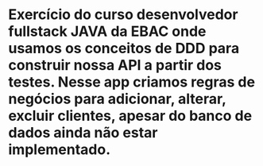 # Exercício do curso desenvolvedor fullstack JAVA da EBAC onde usamos os conceitos de DDD para construir nossa API a partir dos testes. Nesse app criamos regras de negócios para adicionar, alterar, excluir clientes, apesar do banco de dados ainda não estar implementado.
